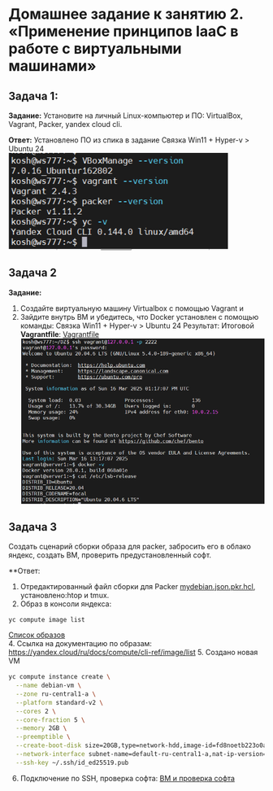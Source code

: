 # Домашнее задание к занятию 2. «Применение принципов IaaC в работе с виртуальными машинами»

## Задача 1:

**Задание:**
Установите на личный Linux-компьютер и ПО: VirtualBox, Vagrant, Packer, уandex cloud cli. 

**Ответ:**
Установлено ПО из спика в задание
Связка Win11 + Hyper-v > Ubuntu 24
![Проверка установки ПО](01.png)


## Задача 2
**Задание:**
1. Создайте виртуальную машину Virtualbox с помощью Vagrant и  
2. Зайдите внутрь ВМ и убедитесь, что Docker установлен с помощью команды:
Связка Win11 + Hyper-v > Ubuntu 24
Результат:
Итоговой **Vagrantfile**:
[Vagrantfile](src/Vagrantfile)
![Проверка установки Docker](vagrant_ubutu_docker.png)


## Задача 3
Создать сценарий сборки образа для packer, забросить его в облако яндекс, создать ВМ, проверить предустановленный софт.

**Ответ:
1. Отредактированный файл сборки для Packer [mydebian.json.pkr.hcl](src/mydebian.json.pkr.hcl), установлено:htop и tmux.
3. Образ в консоли яндекса: 
```
yc compute image list
```
[Список образов](image.png)  
4. Ссылка на документацию по образам: https://yandex.cloud/ru/docs/compute/cli-ref/image/list 
5. Создано новая VM
```sh
yc compute instance create \
  --name debian-vm \
  --zone ru-central1-a \
  --platform standard-v2 \
  --cores 2 \
  --core-fraction 5 \
  --memory 2GB \
  --preemptible \
  --create-boot-disk size=20GB,type=network-hdd,image-id=fd8noetb223o0alj2d4m \
  --network-interface subnet-name=default-ru-central1-a,nat-ip-version=ipv4 \
  --ssh-key ~/.ssh/id_ed25519.pub
```
6. Подключение по SSH, проверка софта:
[ВМ и проверка софта](VM_soft.png)  